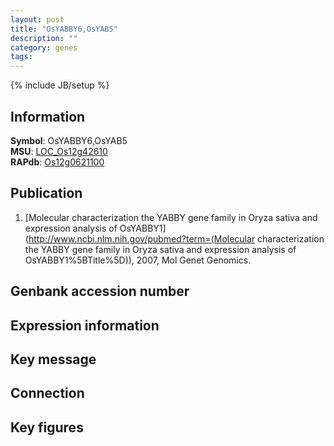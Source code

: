 ```yaml
---
layout: post
title: "OsYABBY6,OsYAB5"
description: ""
category: genes
tags: 
---
```

{% include JB/setup %}

## Information
__Symbol__: OsYABBY6,OsYAB5  
__MSU__: [LOC_Os12g42610](http://rice.plantbiology.msu.edu/cgi-bin/ORF_infopage.cgi?orf=LOC_Os12g42610)  
__RAPdb__: [Os12g0621100](http://rapdb.dna.affrc.go.jp/viewer/gbrowse_details/irgsp1?name=Os12g0621100)  

## Publication
1. [Molecular characterization the YABBY gene family in Oryza sativa and expression analysis of OsYABBY1](http://www.ncbi.nlm.nih.gov/pubmed?term=(Molecular characterization the YABBY gene family in Oryza sativa and expression analysis of OsYABBY1%5BTitle%5D)), 2007, Mol Genet Genomics.

## Genbank accession number

## Expression information

## Key message

## Connection

## Key figures



